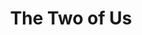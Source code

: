 --- 
title: "The Two of Us"
publishdate: "2019-4-20T16:48:46+02:00"
src: "https://365manga.net/manga/the-two-of-us"
image: "https://data.365manga.net/images/thumbnails/24018-the-two-of-us.jpg"
description: "[From Lililicious]: In The Two of Us a girl is fascinated by the new transfer student, who won't be staying long and so plans not to get close to any of her new classmates"
---